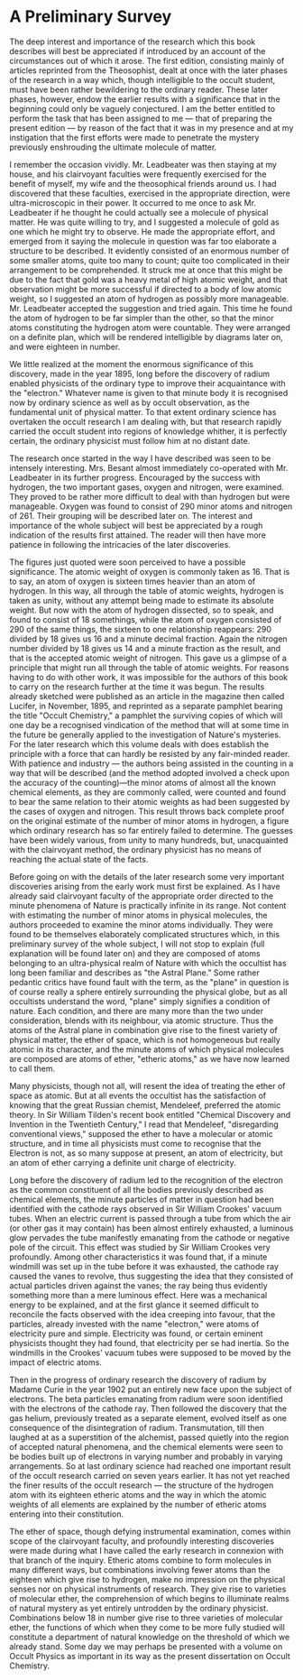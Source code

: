 # A Preliminary Survey

The deep interest and importance of the research which this book describes will best be appreciated if introduced by an account of the circumstances out of which it arose. The first edition, consisting mainly of articles reprinted from the Theosophist, dealt at once with the later phases of the research in a way which, though intelligible to the occult student, must have been rather bewildering to the ordinary reader. These later phases, however, endow the earlier results with a significance that in the beginning could only be vaguely conjectured. I am the better entitled to perform the task that has been assigned to me — that of preparing the present edition — by reason of the fact that it was in my presence and at my instigation that the first efforts were made to penetrate the mystery previously enshrouding the ultimate molecule of matter.

I remember the occasion vividly. Mr. Leadbeater was then staying at my house, and his clairvoyant faculties were frequently exercised for the benefit of myself, my wife and the theosophical friends around us. I had discovered that these faculties, exercised in the appropriate direction, were ultra-microscopic in their power. It occurred to me once to ask Mr. Leadbeater if he thought he could actually see a molecule of physical matter. He was quite willing to try, and I suggested a molecule of gold as one which he might try to observe. He made the appropriate effort, and emerged from it saying the molecule in question was far too elaborate a structure to be described. It evidently consisted of an enormous number of some smaller atoms, quite too many to count; quite too complicated in their arrangement to be comprehended. It struck me at once that this might be due to the fact that gold was a heavy metal of high atomic weight, and that observation might be more successful if directed to a body of low atomic weight, so I suggested an atom of hydrogen as possibly more manageable. Mr. Leadbeater accepted the suggestion and tried again. This time he found the atom of hydrogen to be far simpler than the other, so that the minor atoms constituting the hydrogen atom were countable. They were arranged on a definite plan, which will be rendered intelligible by diagrams later on, and were eighteen in number.

We little realized at the moment the enormous significance of this discovery, made in the year 1895, long before the discovery of radium enabled physicists of the ordinary type to improve their acquaintance with the "electron." Whatever name is given to that minute body it is recognised now by ordinary science as well as by occult observation, as the fundamental unit of physical matter. To that extent ordinary science has overtaken the occult research I am dealing with, but that research rapidly carried the occult student into regions of knowledge whither, it is perfectly certain, the ordinary physicist must follow him at no distant date.

The research once started in the way I have described was seen to be intensely interesting. Mrs. Besant almost immediately co-operated with Mr. Leadbeater in its further progress. Encouraged by the success with hydrogen, the two important gases, oxygen and nitrogen, were examined. They proved to be rather more difficult to deal with than hydrogen but were manageable. Oxygen was found to consist of 290 minor atoms and nitrogen of 261. Their grouping will be described later on. The interest and importance of the whole subject will best be appreciated by a rough indication of the results first attained. The reader will then have more patience in following the intricacies of the later discoveries.

The figures just quoted were soon perceived to have a possible significance. The atomic weight of oxygen is commonly taken as 16. That is to say, an atom of oxygen is sixteen times heavier than an atom of hydrogen. In this way, all through the table of atomic weights, hydrogen is taken as unity, without any attempt being made to estimate its absolute weight. But now with the atom of hydrogen dissected, so to speak, and found to consist of 18 somethings, while the atom of oxygen consisted of 290 of the same things, the sixteen to one relationship reappears: 290 divided by 18 gives us 16 and a minute decimal fraction. Again the nitrogen number divided by 18 gives us 14 and a minute fraction as the result, and that is the accepted atomic weight of nitrogen. This gave us a glimpse of a principle that might run all through the table of atomic weights. For reasons having to do with other work, it was impossible for the authors of this book to carry on the research further at the time it was begun. The results already sketched were published as an article in the magazine then called Lucifer, in November, 1895, and reprinted as a separate pamphlet bearing the title "Occult Chemistry," a pamphlet the surviving copies of which will one day be a recognised vindication of the method that will at some time in the future be generally applied to the investigation of Nature's mysteries. For the later research which this volume deals with does establish the principle with a force that can hardly be resisted by any fair-minded reader. With patience and industry — the authors being assisted in the counting in a way that will be described (and the method adopted involved a check upon the accuracy of the counting)—the minor atoms of almost all the known chemical elements, as they are commonly called, were counted and found to bear the same relation to their atomic weights as had been suggested by the cases of oxygen and nitrogen. This result throws back complete proof on the original estimate of the number of minor atoms in hydrogen, a figure which ordinary research has so far entirely failed to determine. The guesses have been widely various, from unity to many hundreds, but, unacquainted with the clairvoyant method, the ordinary physicist has no means of reaching the actual state of the facts.

Before going on with the details of the later research some very important discoveries arising from the early work must first be explained. As I have already said clairvoyant faculty of the appropriate order directed to the minute phenomena of Nature is practically infinite in its range. Not content with estimating the number of minor atoms in physical molecules, the authors proceeded to examine the minor atoms individually. They were found to be themselves elaborately complicated structures which, in this preliminary survey of the whole subject, I will not stop to explain (full explanation will be found later on) and they are composed of atoms belonging to an ultra-physical realm of Nature with which the occultist has long been familiar and describes as "the Astral Plane." Some rather pedantic critics have found fault with the term, as the "plane" in question is of course really a sphere entirely surrounding the physical globe, but as all occultists understand the word, "plane" simply signifies a condition of nature. Each condition, and there are many more than the two under consideration, blends with its neighbour, via atomic structure. Thus the atoms of the Astral plane in combination give rise to the finest variety of physical matter, the ether of space, which is not homogeneous but really atomic in its character, and the minute atoms of which physical molecules are composed are atoms of ether, "etheric atoms," as we have now learned to call them.

Many physicists, though not all, will resent the idea of treating the ether of space as atomic. But at all events the occultist has the satisfaction of knowing that the great Russian chemist, Mendeleef, preferred the atomic theory. In Sir William Tilden's recent book entitled "Chemical Discovery and Invention in the Twentieth Century," I read that Mendeleef, "disregarding conventional views," supposed the ether to have a molecular or atomic structure, and in time all physicists must come to recognise that the Electron is not, as so many suppose at present, an atom of electricity, but an atom of ether carrying a definite unit charge of electricity.

Long before the discovery of radium led to the recognition of the electron as the common constituent of all the bodies previously described as chemical elements, the minute particles of matter in question had been identified with the cathode rays observed in Sir William Crookes' vacuum tubes. When an electric current is passed through a tube from which the air (or other gas it may contain) has been almost entirely exhausted, a luminous glow pervades the tube manifestly emanating from the cathode or negative pole of the circuit. This effect was studied by Sir William Crookes very profoundly. Among other characteristics it was found that, if a minute windmill was set up in the tube before it was exhausted, the cathode ray caused the vanes to revolve, thus suggesting the idea that they consisted of actual particles driven against the vanes; the ray being thus evidently something more than a mere luminous effect. Here was a mechanical energy to be explained, and at the first glance it seemed difficult to reconcile the facts observed with the idea creeping into favour, that the particles, already invested with the name "electron," were atoms of electricity pure and simple. Electricity was found, or certain eminent physicists thought they had found, that electricity per se had inertia. So the windmills in the Crookes' vacuum tubes were supposed to be moved by the impact of electric atoms.

Then in the progress of ordinary research the discovery of radium by Madame Curie in the year 1902 put an entirely new face upon the subject of electrons. The beta particles emanating from radium were soon identified with the electrons of the cathode ray. Then followed the discovery that the gas helium, previously treated as a separate element, evolved itself as one consequence of the disintegration of radium. Transmutation, till then laughed at as a superstition of the alchemist, passed quietly into the region of accepted natural phenomena, and the chemical elements were seen to be bodies built up of electrons in varying number and probably in varying arrangements. So at last ordinary science had reached one important result of the occult research carried on seven years earlier. It has not yet reached the finer results of the occult research — the structure of the hydrogen atom with its eighteen etheric atoms and the way in which the atomic weights of all elements are explained by the number of etheric atoms entering into their constitution.

The ether of space, though defying instrumental examination, comes within scope of the clairvoyant faculty, and profoundly interesting discoveries were made during what I have called the early research in connexion with that branch of the inquiry. Etheric atoms combine to form molecules in many different ways, but combinations involving fewer atoms than the eighteen which give rise to hydrogen, make no impression on the physical senses nor on physical instruments of research. They give rise to varieties of molecular ether, the comprehension of which begins to illuminate realms of natural mystery as yet entirely untrodden by the ordinary physicist. Combinations below 18 in number give rise to three varieties of molecular ether, the functions of which when they come to be more fully studied will constitute a department of natural knowledge on the threshold of which we already stand. Some day we may perhaps be presented with a volume on Occult Physics as important in its way as the present dissertation on Occult Chemistry.
